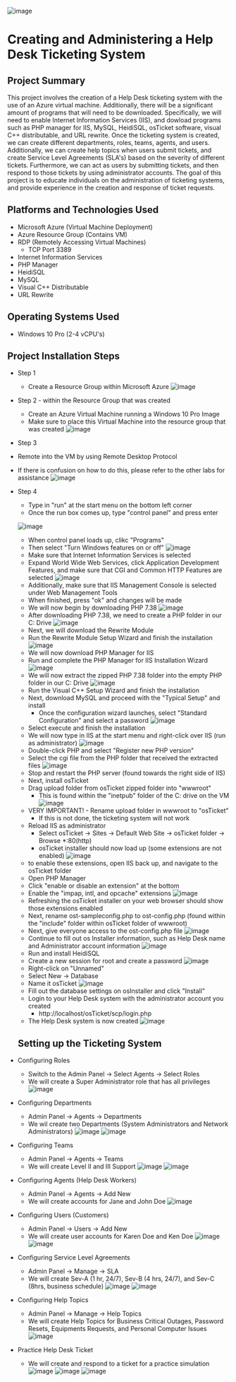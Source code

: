 

![image](https://github.com/chriskhawaja/ticketingsystem/assets/153021794/a4262750-495a-4fcd-81b0-7387b8fbca1e)





<h1>Creating and Administering a Help Desk Ticketing System</h1>

<h2>Project Summary</h2>
This project involves the creation of a Help Desk ticketing system with the use of an Azure virtual machine. Additionally, there will be a significant amount of programs that will need to be downloaded. Specifically, we will need to enable Internet Information Services (IIS), and dowload programs such as PHP manager for IIS, MySQL, HeidiSQL, osTicket software, visual C++ distributable, and URL rewrite. Once the ticketing system is created, we can create different departments, roles, teams, agents, and users. Additionally, we can create help topics when users submit tickets, and create Service Level Agreements (SLA's) based on the severity of different tickets. Furthermore, we can act as users by submitting tickets, and then respond to those tickets by using administrator accounts. The goal of this project is to educate individuals on the administration of ticketing systems, and provide experience in the creation and response of ticket requests. 
<h2>Platforms and Technologies Used</h2>

- Microsoft Azure (Virtual Machine Deployment)
- Azure Resource Group (Contains VM)
- RDP (Remotely Accessing Virtual Machines)
  - TCP Port 3389
- Internet Information Services
- PHP Manager
- HeidiSQL
- MySQL
- Visual C++ Distributable
- URL Rewrite
<h2>Operating Systems Used </h2>

- Windows 10 Pro (2-4 vCPU's)

<h2>Project Installation Steps</h2>

- Step 1
  - Create a Resource Group within Microsoft Azure
![image](https://github.com/chriskhawaja/ticketingsystem/assets/153021794/88698d6a-43ad-430f-b331-c399cd577884)


- Step 2  - within the Resource Group that was created
  - Create an Azure Virtual Machine running a Windows 10 Pro Image
  - Make sure to place this Virtual Machine into the resource group that was created
![image](https://github.com/chriskhawaja/ticketingsystem/assets/153021794/0f60f238-cbfe-40fd-a5b3-4568c566de05)


- Step 3
 - Remote into the VM by using Remote Desktop Protocol 
  - If there is confusion on how to do this, please refer to the other labs for assistance
![image](https://github.com/chriskhawaja/ticketingsystem/assets/153021794/7dafb199-6ac0-455a-aa33-d32b74ca1faa)



- Step 4
   - Type in "run" at the start menu on the bottom left corner
   - Once the run box comes up, type "control panel" and press enter

    ![image](https://github.com/chriskhawaja/ticketingsystem/assets/153021794/c6aa20ed-95ce-4084-b6cb-0ba6c3ddc0d4)
  - When control panel loads up, clikc "Programs"
  - Then select "Turn Windows features on or off"
![image](https://github.com/chriskhawaja/ticketingsystem/assets/153021794/ebb6436d-e9f5-4b64-afb6-fe90e1d71a1b)
  - Make sure that Internet Information Services is selected
  - Expand World Wide Web Services, click Application Development Features, and make sure that CGI and Common HTTP Features are selected
![image](https://github.com/chriskhawaja/ticketingsystem/assets/153021794/524a3f4f-fd28-4833-85f7-4f47cb292ea1)
  - Additionally, make sure that IIS Management Console is selected under Web Management Tools
  - When finished, press "ok" and changes will be made
  - We will now begin by downloading PHP 7.38
![image](https://github.com/chriskhawaja/ticketingsystem/assets/153021794/b3021099-62bc-4982-bb43-6398b1f5f8b0)
  - After downloading PHP 7.38, we need to create a PHP folder in our C: Drive
![image](https://github.com/chriskhawaja/ticketingsystem/assets/153021794/b54bb74c-9fd3-4039-82f8-d0626365e6dc)
  - Next, we will download the Rewrite Module
  - Run the Rewrite Module Setup Wizard and finish the installation
![image](https://github.com/chriskhawaja/ticketingsystem/assets/153021794/c139c988-6dcf-46d7-a1d2-adeb45ba61d8)
  - We will now download PHP Manager for IIS
  - Run and complete the PHP Manager for IIS Installation Wizard
![image](https://github.com/chriskhawaja/ticketingsystem/assets/153021794/94569378-4585-4b0a-ac26-e473c0b065ee)
  - We will now extract the zipped PHP 7.38 folder into the empty PHP folder in our C: Drive
  ![image](https://github.com/chriskhawaja/ticketingsystem/assets/153021794/f7baf457-355c-43c5-b206-5913562f26ba)
  - Run the Visual C++ Setup Wizard and finish the installation
  - Next, download MySQL and proceed with the "Typical Setup" and install
    - Once the configuration wizard launches, select "Standard Configuration" and select a password
  ![image](https://github.com/chriskhawaja/ticketingsystem/assets/153021794/2fa48bd6-c515-4c4d-afc7-3fe99d51ec5e)
  - Select execute and finish the installation 
  - We will now type in IIS at the start menu and right-click over IIS (run as administrator)
![image](https://github.com/chriskhawaja/ticketingsystem/assets/153021794/09714785-5a2d-4bee-80df-12cc98bcee38)
  - Double-click PHP and select "Register new PHP version"
  - Select the cgi file from the PHP folder that received the extracted files 
![image](https://github.com/chriskhawaja/ticketingsystem/assets/153021794/4f6d7a0b-0d44-4bc4-8e57-e1b6b90efa2f)
  - Stop and restart the PHP server (found towards the right side of IIS)
  - Next, install osTicket
  - Drag upload folder from osTicket zipped folder into "wwwroot"
    - This is found within the "inetpub" folder of the C: drive on the VM
![image](https://github.com/chriskhawaja/ticketingsystem/assets/153021794/108d481b-e402-463c-a95c-97c57d7e5689)
  - VERY IMPORTANT! - Rename upload folder in wwwroot to "osTicket"
    - If this is not done, the ticketing system will not work
  - Reload IIS as administrator
    - Select osTicket -> Sites -> Default Web Site -> osTicket folder -> Browse *:80(http)
    - osTicket installer should now load up (some extensions are not enabled)
![image](https://github.com/chriskhawaja/ticketingsystem/assets/153021794/62ce7539-d4fd-4f5d-9738-1f70afb8d354)
  - to enable these extensions, open IIS back up, and navigate to the osTicket folder
  - Open PHP Manager
  - Click "enable or disable an extension" at the bottom
  - Enable the "impap, intl, and opcache" extensions
![image](https://github.com/chriskhawaja/ticketingsystem/assets/153021794/79e7278f-92ac-4515-8888-853bcdf866c1)
  - Refreshing the osTicket installer on your web browser should show those extensions enabled
  - Next, rename ost-sampleconfig.php to ost-config.php (found within the "include" folder within osTicket folder of wwwroot)
  - Next, give everyone access to the ost-config.php file
 ![image](https://github.com/chriskhawaja/ticketingsystem/assets/153021794/f94b6206-1ec5-453c-af75-c6959f885e36)
  - Continue to fill out os Installer information, such as Help Desk name and Administrator account information
![image](https://github.com/chriskhawaja/ticketingsystem/assets/153021794/f329db4c-25ee-46c4-8661-1aed8ba7f2a2)
  - Run and install HeidiSQL
  - Create a new session for root and create a password
![image](https://github.com/chriskhawaja/ticketingsystem/assets/153021794/75987d66-57bd-4248-a610-ce1d750ef396)
  - Right-click on "Unnamed"
  - Select New -> Database
  - Name it osTicket
![image](https://github.com/chriskhawaja/ticketingsystem/assets/153021794/4ccb7533-b770-4973-9d40-d92b3e463d55)
  - Fill out the database settings on osInstaller and click "Install"
  - Login to your Help Desk system with the administrator account you created
    - http://localhost/osTicket/scp/login.php
  - The Help Desk system is now created
![image](https://github.com/chriskhawaja/ticketingsystem/assets/153021794/c2cf290f-f777-4562-90a6-c618ea48b8b6)


   <h2>Setting up the Ticketing System</h2>

- Configuring Roles
  - Switch to the Admin Panel -> Select Agents -> Select Roles
  - We will create a Super Administrator role that has all privileges
![image](https://github.com/chriskhawaja/ticketingsystem/assets/153021794/1bea6ba1-cc3f-4ff3-8e97-8e85776dd268)

- Configuring Departments
  - Admin Panel -> Agents -> Departments
  - We wil create two Departments (System Administrators and Network Administrators)
![image](https://github.com/chriskhawaja/ticketingsystem/assets/153021794/1e1ca7b1-8ccb-4bed-aa1d-f51fb5c8c8bf)
![image](https://github.com/chriskhawaja/ticketingsystem/assets/153021794/2178a038-7af7-4cfb-b48f-a51e2d1fc2f8)

- Configuring Teams
  - Admin Panel -> Agents -> Teams
  - We will create Level II and III Support
![image](https://github.com/chriskhawaja/ticketingsystem/assets/153021794/0d51bcb3-046d-4ea9-9889-26da6e19860d)
![image](https://github.com/chriskhawaja/ticketingsystem/assets/153021794/1eaf3c42-8a3c-49bb-bbce-621428764d81)

- Configuring Agents (Help Desk Workers)
  - Admin Panel -> Agents -> Add New
  - We will create accounts for Jane and John Doe
![image](https://github.com/chriskhawaja/ticketingsystem/assets/153021794/603fbcce-14c2-4c74-9941-5198aa1fea76)

- Configuring Users (Customers)
  - Admin Panel -> Users -> Add New
  - We will create user accounts for Karen Doe and Ken Doe
![image](https://github.com/chriskhawaja/ticketingsystem/assets/153021794/73df9f5a-0fb2-40ce-873c-070921bcfb92)
![image](https://github.com/chriskhawaja/ticketingsystem/assets/153021794/8c2cd9eb-85cb-4b4e-96cb-bfdb2499ea71)

- Configuring Service Level Agreements
  - Admin Panel -> Manage -> SLA
  - We will create Sev-A (1 hr, 24/7), Sev-B (4 hrs, 24/7), and Sev-C (8hrs, business schedule)
![image](https://github.com/chriskhawaja/ticketingsystem/assets/153021794/d3f9fa0e-738a-4431-99ba-bbdf70fc9243)
![image](https://github.com/chriskhawaja/ticketingsystem/assets/153021794/91c0c804-8e38-4530-aded-ea15a9bd5e0e)

- Configuring Help Topics
  - Admin Panel -> Manage -> Help Topics
  - We will create Help Topics for Business Critical Outages, Password Resets, Equipments Requests, and Personal Computer Issues
![image](https://github.com/chriskhawaja/ticketingsystem/assets/153021794/dc390088-6bd5-426d-a223-7d9260a42ee8)

- Practice Help Desk Ticket
  - We will create and respond to a ticket for a practice simulation
![image](https://github.com/chriskhawaja/ticketingsystem/assets/153021794/cd3807a3-d197-4db7-a443-f7235d51a503)
![image](https://github.com/chriskhawaja/ticketingsystem/assets/153021794/e12291f0-198f-4e70-b4bc-bed42da3fb8f)
![image](https://github.com/chriskhawaja/ticketingsystem/assets/153021794/1c0c7c3f-e123-405b-981b-0c3a9b351ec9)

 

